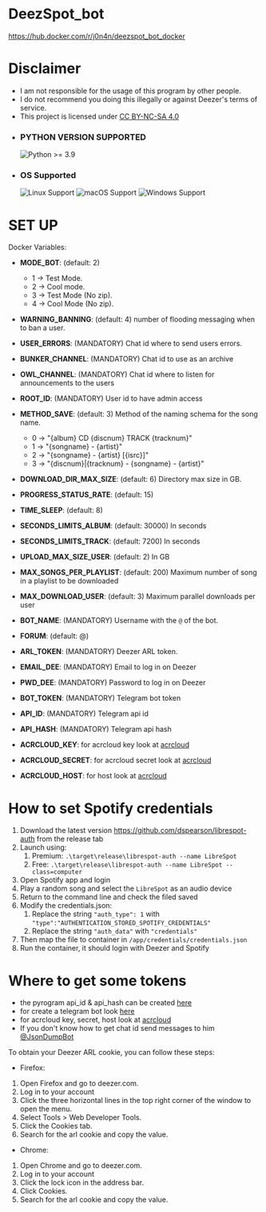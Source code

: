 # DeezSpot_bot

<https://hub.docker.com/r/j0n4n/deezspot_bot_docker>

# Disclaimer

- I am not responsible for the usage of this program by other people.
- I do not recommend you doing this illegally or against Deezer's terms of service.
- This project is licensed under [CC BY-NC-SA 4.0](https://creativecommons.org/licenses/by-nc-sa/4.0/)

* ### PYTHON VERSION SUPPORTED ###
	![Python >= 3.9](https://img.shields.io/badge/python-v%3E=3.9-blue)

* ### OS Supported ###
	![Linux Support](https://img.shields.io/badge/Linux-Support-brightgreen.svg)
	![macOS Support](https://img.shields.io/badge/macOS-Support-brightgreen.svg)
	![Windows Support](https://img.shields.io/badge/Windows-Support-brightgreen.svg)

# SET UP
Docker Variables:
- **MODE_BOT**: (default: 2)
  - 1 -> Test Mode.
  - 2 -> Cool mode.
  - 3 -> Test Mode (No zip).
  - 4 -> Cool Mode (No zip).

- **WARNING_BANNING**: (default: 4) number of flooding messaging when to ban a user.

- **USER_ERRORS**: (MANDATORY) Chat id where to send users errors.

- **BUNKER_CHANNEL**: (MANDATORY) Chat id to use as an archive

- **OWL_CHANNEL**: (MANDATORY) Chat id where to listen for announcements to the users

- **ROOT_ID**: (MANDATORY) User id to have admin access

- **METHOD_SAVE**: (default: 3) Method of the naming schema for the song name.
  - 0 -> "{album} CD {discnum} TRACK {tracknum}"
  - 1 -> "{songname} - {artist}"
  - 2 -> "{songname} - {artist} [{isrc}]"
  - 3 -> "{discnum}|{tracknum} - {songname} - {artist}"

- **DOWNLOAD_DIR_MAX_SIZE**: (default: 6) Directory max size in GB.

- **PROGRESS_STATUS_RATE**: (default: 15) 

- **TIME_SLEEP**: (default: 8)

- **SECONDS_LIMITS_ALBUM**: (default: 30000) In seconds

- **SECONDS_LIMITS_TRACK**: (default: 7200) In seconds

- **UPLOAD_MAX_SIZE_USER**: (default: 2) In GB

- **MAX_SONGS_PER_PLAYLIST**: (default: 200) Maximum number of song in a playlist to be downloaded

- **MAX_DOWNLOAD_USER**: (default: 3) Maximum parallel downloads per user

- **BOT_NAME**: (MANDATORY) Username with the `@` of the bot.

- **FORUM**: (default: @)

- **ARL_TOKEN**: (MANDATORY) Deezer ARL token.

- **EMAIL_DEE**: (MANDATORY) Email to log in on Deezer

- **PWD_DEE**: (MANDATORY) Password to log in on Deezer

<!-- - **EMAIL_SPO**: (MANDATORY) Email to log in on Spotify

- **PWD_SPO**: (MANDATORY) Password to log in on Spotify -->

- **BOT_TOKEN**: (MANDATORY) Telegram bot token

- **API_ID**: (MANDATORY) Telegram api id

- **API_HASH**: (MANDATORY) Telegram api hash

- **ACRCLOUD_KEY**: for acrcloud key look at [acrcloud](https://docs.acrcloud.com/tutorials/recognize-music)

- **ACRCLOUD_SECRET**: for acrcloud secret look at [acrcloud](https://docs.acrcloud.com/tutorials/recognize-music)

- **ACRCLOUD_HOST**: for host look at [acrcloud](https://docs.acrcloud.com/tutorials/recognize-music)

# How to set Spotify credentials

1. Download the latest version https://github.com/dspearson/librespot-auth from the release tab
2. Launch using:
   1. Premium: `.\target\release\librespot-auth --name LibreSpot`
   2. Free: `.\target\release\librespot-auth --name LibreSpot --class=computer`
3. Open Spotify app and login
4. Play a random song and select the `LibreSpot` as an audio device
5. Return to the command line and check the filed saved
6. Modify the credentials.json:
   1. Replace the string `"auth_type": 1` with `"type":"AUTHENTICATION_STORED_SPOTIFY_CREDENTIALS"`
   2. Replace the string `"auth_data"` with `"credentials"`
7. Then map the file to container in `/app/credentials/credentials.json`
8. Run the container, it should login with Deezer and Spotify

# Where to get some tokens

  - the pyrogram api_id & api_hash can be created [here](https://my.telegram.org/auth?to=apps)
  - for create a telegram bot look [here](https://t.me/BotFather)
  - for acrcloud key, secret, host look at [acrcloud](https://docs.acrcloud.com/tutorials/recognize-music)
  - If you don't know how to get chat id send messages to him [@JsonDumpBot](https://t.me/JsonDumpBot)

To obtain your Deezer ARL cookie, you can follow these steps:

- Firefox:

1. Open Firefox and go to deezer.com.
2. Log in to your account
3. Click the three horizontal lines in the top right corner of the window to open the menu.
4. Select Tools > Web Developer Tools.
5. Click the Cookies tab.
6. Search for the arl cookie and copy the value.

- Chrome:

1. Open Chrome and go to deezer.com.
2. Log in to your account
3. Click the lock icon in the address bar.
4. Click Cookies.
5. Search for the arl cookie and copy the value.


